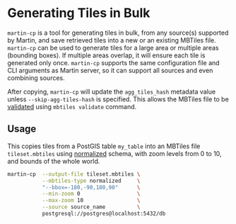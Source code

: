 # Generating Tiles in Bulk

`martin-cp` is a tool for generating tiles in bulk, from any source(s) supported by Martin, and save retrieved tiles
into a new or an existing MBTiles file. `martin-cp` can be used to generate tiles for a large area or multiple areas
(bounding boxes). If multiple areas overlap, it will ensure each tile is generated only once. `martin-cp` supports the
same configuration file and CLI arguments as Martin server, so it can support all sources and even combining sources.

After copying, `martin-cp` will update the `agg_tiles_hash` metadata value unless `--skip-agg-tiles-hash` is specified.
This allows the MBTiles file to be [validated](./mbtiles-validation.md#aggregate-content-validation)
using `mbtiles validate` command.

## Usage

This copies tiles from a PostGIS table `my_table` into an MBTiles file `tileset.mbtiles`
using [normalized](mbtiles-schema.md) schema, with zoom levels from 0 to 10, and bounds of the whole world.

```bash
martin-cp  --output-file tileset.mbtiles \
           --mbtiles-type normalized     \
           "--bbox=-180,-90,180,90"      \
           --min-zoom 0                  \
           --max-zoom 10                 \
           --source source_name          \
           postgresql://postgres@localhost:5432/db
```
